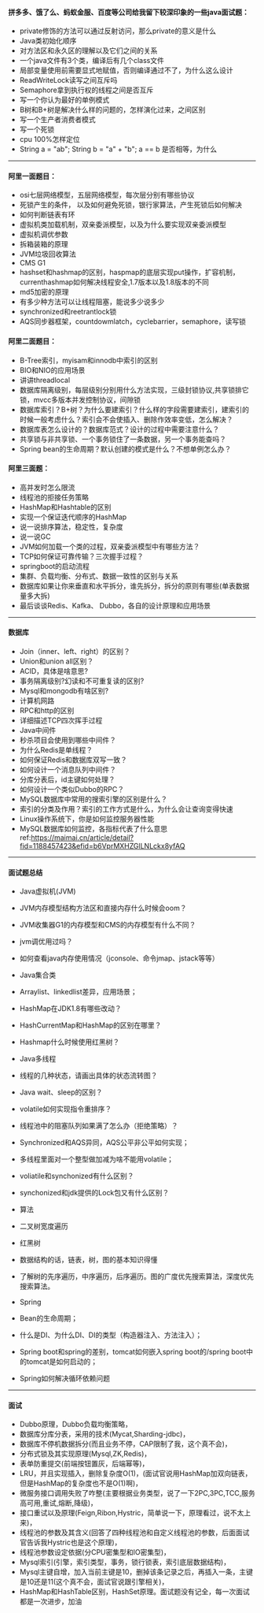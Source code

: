 
#### 拼多多、饿了么、蚂蚁金服、百度等公司给我留下较深印象的一些java面试题：
* private修饰的方法可以通过反射访问，那么private的意义是什么
* Java类初始化顺序
* 对方法区和永久区的理解以及它们之间的关系
* 一个java文件有3个类，编译后有几个class文件
* 局部变量使用前需要显式地赋值，否则编译通过不了，为什么这么设计
* ReadWriteLock读写之间互斥吗
* Semaphore拿到执行权的线程之间是否互斥
* 写一个你认为最好的单例模式
* B树和B+树是解决什么样的问题的，怎样演化过来，之间区别
* 写一个生产者消费者模式
* 写一个死锁
* cpu 100%怎样定位
* String a = "ab"; String b = "a" + "b"; a == b 是否相等，为什么


------------------------------------------------------------------------------------------
#### 阿里一面题目：
* osi七层网络模型，五层网络模型，每次层分别有哪些协议
* 死锁产生的条件， 以及如何避免死锁，银行家算法，产生死锁后如何解决
* 如何判断链表有环
* 虚拟机类加载机制，双亲委派模型，以及为什么要实现双亲委派模型
* 虚拟机调优参数
* 拆箱装箱的原理
* JVM垃圾回收算法
* CMS G1
* hashset和hashmap的区别，haspmap的底层实现put操作，扩容机制，currenthashmap如何解决线程安全,1.7版本以及1.8版本的不同
* md5加密的原理
* 有多少种方法可以让线程阻塞，能说多少说多少
* synchronized和reetrantlock锁
* AQS同步器框架，countdowmlatch，cyclebarrier，semaphore，读写锁

#### 阿里二面题目：
* B-Tree索引，myisam和innodb中索引的区别
* BIO和NIO的应用场景
* 讲讲threadlocal
* 数据库隔离级别，每层级别分别用什么方法实现，三级封锁协议,共享锁排它锁，mvcc多版本并发控制协议，间隙锁
* 数据库索引？B+树？为什么要建索引？什么样的字段需要建索引，建索引的时候一般考虑什么？索引会不会使插入、删除作效率变低，怎么解决？
* 数据库表怎么设计的？数据库范式？设计的过程中需要注意什么？
* 共享锁与非共享锁、一个事务锁住了一条数据，另一个事务能查吗？
* Spring bean的生命周期？默认创建的模式是什么？不想单例怎么办？

#### 阿里三面题：
* 高并发时怎么限流
* 线程池的拒接任务策略
* HashMap和Hashtable的区别
* 实现一个保证迭代顺序的HashMap
* 说一说排序算法，稳定性，复杂度
* 说一说GC
* JVM如何加载一个类的过程，双亲委派模型中有哪些方法？
* TCP如何保证可靠传输？三次握手过程？
* springboot的启动流程
* 集群、负载均衡、分布式、数据一致性的区别与关系
* 数据库如果让你来垂直和水平拆分，谁先拆分，拆分的原则有哪些(单表数据量多大拆)
* 最后谈谈Redis、Kafka、 Dubbo，各自的设计原理和应用场景
------------------------------------------------------------------------------------------


#### 数据库
* Join（inner、left、right）的区别？
* Union和union all区别？
* ACID，具体是啥意思?
* 事务隔离级别?幻读和不可重复读的区别?
* Mysql和mongodb有啥区别?
* 计算机网路
* RPC和http的区别
* 详细描述TCP四次挥手过程
* Java中间件
* 秒杀项目会使用到哪些中间件？
* 为什么Redis是单线程？
* 如何保证Redis和数据库双写一致？
* 如何设计一个消息队列中间件？
* 分库分表后，id主键如何处理？
* 如何设计一个类似Dubbo的RPC？
* MySQL数据库中常用的搜索引擎的区别是什么？
* 索引的分类及作用？索引的工作方式是什么，为什么会让查询变得快速
* Linux操作系统下，你是如何监控服务器性能
* MySQL数据库如何监控，各指标代表了什么意思
ref:https://maimai.cn/article/detail?fid=1188457423&efid=b6VprMXHZGlLNLckx8yfAQ

------------------------------------------------------------------------------------------

#### 面试题总结  
* Java虚拟机(JVM)
* JVM内存模型结构方法区和直接内存什么时候会oom？
* JVM收集器G1的内存模型和CMS的内存模型有什么不同？
* jvm调优用过吗？
* 如何查看java内存使用情况（jconsole、命令jmap、jstack等等）
* Java集合类
* Arraylist、linkedlist差异，应用场景；
* HashMap在JDK1.8有哪些改动？
* HashCurrentMap和HashMap的区别在哪里？
* Hashmap什么时候使用红黑树？
* Java多线程
* 线程的几种状态，请画出具体的状态流转图？
* Java wait、sleep的区别？
* volatile如何实现指令重排序？
* 线程池中的阻塞队列如果满了怎么办（拒绝策略）？
* Synchronized和AQS异同，AQS公平非公平如何实现；
* 多线程里面对一个整型做加减为啥不能用volatile；
* voliatile和synchonized有什么区别？
* synchonized和jdk提供的Lock包又有什么区别？

* 算法
* 二叉树宽度遍历
* 红黑树
* 数据结构的话，链表，树，图的基本知识得懂
* 了解树的先序遍历，中序遍历，后序遍历。图的广度优先搜索算法，深度优先搜索算法。
* Spring
* Bean的生命周期；
* 什么是DI、为什么DI、DI的类型（构造器注入、方法注入）；
* Spring boot和spring的差别，tomcat如何嵌入spring boot的/spring boot中的tomcat是如何启动的；
* Spring如何解决循环依赖问题

------------------------------------------------------------------------------------------


#### 面试
* Dubbo原理，Dubbo负载均衡策略，
* 数据库分库分表，采用的技术(Mycat,Sharding-jdbc)，
* 数据库不停机数据拆分(而且业务不停，CAP限制了我，这个真不会)，
* 分布式锁及其实现原理(Mysql,ZK,Redis)，
* 表单防重提交(前端按钮置灰，后端幂等)，
* LRU，并且实现插入，删除复杂度O(1)，(面试官说用HashMap加双向链表，但是HashMap的复杂度也不是O(1)啊)，
* 微服务接口调用失败了咋整(主要根据业务类型，说了一下2PC,3PC,TCC,服务高可用,重试,熔断,降级)，
* 接口重试以及原理(Feign,Ribon,Hystric，简单说一下，原理看过，说不太上来)，
* 线程池的参数及其含义(回答了四种线程池和自定义线程池的参数，后面面试官告诉我Hystric也是这个原理)，
* 线程池参数设定依据(分CPU密集型和IO密集型)，
* Mysql索引(引擎，索引类型，事务，锁行锁表，索引底层数据结构)，
* Mysql主键自增，加入当前主键是10，删掉该条记录之后，再插入一条，主键是10还是11(这个真不会，面试官说跟引擎相关)，
* HashMap和HashTable区别，HashSet原理。面试题没有记全，每一次面试都是一次进步，加油
